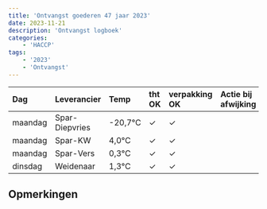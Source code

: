 ```yaml
---
title: 'Ontvangst goederen 47 jaar 2023'
date: 2023-11-21
description: 'Ontvangst logboek'
categories:
    - 'HACCP'
tags:
    - '2023'
    - 'Ontvangst'
---
```

| Dag | Leverancier | Temp | tht OK | verpakking OK | Actie bij afwijking | Controle door |
|:---|:---|:---|:---|:---|:---|:---|
| maandag | Spar-Diepvries | -20,7°C | &check; | &check; | | DPater |
| maandag | Spar-KW | 4,0°C | &check; | &check; | | DPater |
| maandag | Spar-Vers | 0,3°C | &check; | &check; | | DPater |
| dinsdag | Weidenaar | 1,3°C | &check; | &check; | | DPater |

## Opmerkingen


